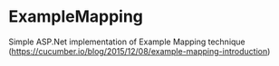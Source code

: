 # ExampleMapping
Simple ASP.Net implementation of Example Mapping technique (https://cucumber.io/blog/2015/12/08/example-mapping-introduction)
